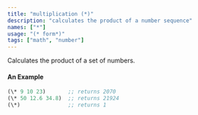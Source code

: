 ```yaml
---
title: "multiplication (*)"
description: "calculates the product of a number sequence"
names: ["*"]
usage: "(* form*)"
tags: ["math", "number"]
---
```


Calculates the product of a set of numbers.

#### An Example

```scheme
(\* 9 10 23)       ;; returns 2070
(\* 50 12.6 34.8)  ;; returns 21924
(\*)               ;; returns 1
```
